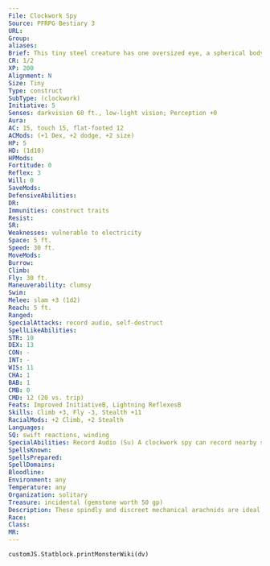 ```yaml
---
File: Clockwork Spy
Source: PFRPG Bestiary 3
URL: 
Group: 
aliases: 
Brief: This tiny steel creature has one oversized eye, a spherical body, and several spiderlike legs of grinding metal.
CR: 1/2
XP: 200
Alignment: N
Size: Tiny
Type: construct
SubType: (clockwork)
Initiative: 5
Senses: darkvision 60 ft., low-light vision; Perception +0
Aura: 
AC: 15, touch 15, flat-footed 12
ACMods: (+1 Dex, +2 dodge, +2 size)
HP: 5
HD: (1d10)
HPMods: 
Fortitude: 0
Reflex: 3
Will: 0
SaveMods: 
DefensiveAbilities: 
DR: 
Immunities: construct traits
Resist: 
SR: 
Weaknesses: vulnerable to electricity
Space: 5 ft.
Speed: 30 ft.
MoveMods: 
Burrow: 
Climb: 
Fly: 30 ft.
Maneuverability: clumsy
Swim: 
Melee: slam +3 (1d2)
Reach: 5 ft.
Ranged: 
SpecialAttacks: record audio, self-destruct
SpellLikeAbilities: 
STR: 10
DEX: 13
CON: -
INT: -
WIS: 11
CHA: 1
BAB: 1
CMB: 0
CMD: 12 (20 vs. trip)
Feats: Improved InitiativeB, Lightning ReflexesB
Skills: Climb +3, Fly -3, Stealth +11
RacialMods: +2 Climb, +2 Stealth
Languages: 
SQ: swift reactions, winding
SpecialAbilities: Record Audio (Su) A clockwork spy can record nearby sounds as a swift action, archiving all sound within a 20-foot spread onto a small gemstone worth 50 gp embedded in its body. The clockwork spy can record up to 1 hour of sound per Hit Die it possesses. Starting and stopping playback of recorded sound is a swift action. Removing a gemstone or installing a gemstone into a clockwork spy requires a DC 25 Disable Device check as a full-round action-failure does not damage the gemstone but does erase any recorded sounds on the gemstone. Since clockwork spies are not intelligent, they must be given simple commands as to when they are to start recording sounds. A clockwork spy can differentiate between creature types and subtypes, but not between specific individuals-a spy can be ordered to start recording sound as soon as a humanoid (human) or an aberration comes in range, but it cannot be ordered to start recording when a specific person comes within range. Once a clockwork spy begins recording sound, it cannot cease recording early. Likewise, it cannot record  sound onto a gemstone that already contains a recording.  Self-Destruct (Su) Unless specifically programmed otherwise by its creator, a clockwork spy explodes 1 round after it is destroyed. During this round, the thing shrieks and thrashes about as if undergoing convulsions. On what would normally have been the clockwork spy's next action, it explodes, dealing 1d6 points of fire damage in a 5-foot radius (Reflex DC 10 half ). A DC 20 Disable Device check made as a standard action can halt the spy's self-destruct sequence, but does not prevent it from dying. A clockwork spy that self-destructs automatically destroys its gemstone, along with any information contained inside it. The save DC is Constitution-based.
SpellsKnown: 
SpellsPrepared: 
SpellDomains: 
Bloodline: 
Environment: any
Temperature: any
Organization: solitary
Treasure: incidental (gemstone worth 50 gp)
Description: These spindly and discreet mechanical arachnids are ideal for surveillance and reconnaissance missions, and can be vital tools in political intrigues or illicit consortium tactics. Their retractable, insectile wings make the swift creatures even craftier foes than most would anticipate. As they are less combat-oriented than many other clockworks, if a clockwork spy is caught in the act of recording its target, escape is usually the most practical course of action for it.  Clockwork spies are about 2 feet wide from leg to leg, and weigh less than 40 pounds.  Construction  These delicate constructs are full of small parts and difficult to construct. The creator must start with crafted clockwork pieces worth 250 gp.  CLOCKWORK SPY  CL 12th; Price 1,250 gp  Construction  Requirements Craft Construct, geas/quest and ghost sound, creator must be at least caster level 12th; Skill Craft (clockwork) DC 20; Cost 750 gp
Race: 
Class: 
MR: 
---
```

```dataviewjs
customJS.Statblock.printMonsterWiki(dv)
```
